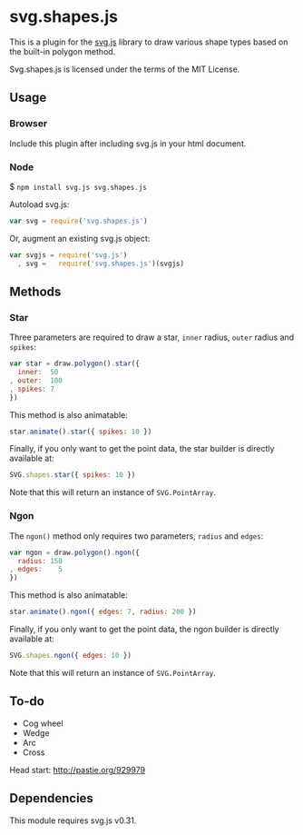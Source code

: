 # svg.shapes.js

This is a plugin for the [svg.js](http://svgjs.com) library to draw various shape types based on the built-in polygon method.

Svg.shapes.js is licensed under the terms of the MIT License.


## Usage

### Browser

Include this plugin after including svg.js in your html document.

### Node

$ `npm install svg.js svg.shapes.js`

Autoload svg.js:

```javascript
var svg = require('svg.shapes.js')

```

Or, augment an existing svg.js object:

```javascript
var svgjs = require('svg.js')
  , svg =   require('svg.shapes.js')(svgjs)

```


## Methods

### Star

Three parameters are required to draw a star, `inner` radius, `outer` radius and `spikes`:

```javascript
var star = draw.polygon().star({
  inner:  50
, outer:  100
, spikes: 7
})
```

This method is also animatable:

```javascript
star.animate().star({ spikes: 10 })
```

Finally, if you only want to get the point data, the star builder is directly available at:

```javascript
SVG.shapes.star({ spikes: 10 })
```

Note that this will return an instance of `SVG.PointArray`.


### Ngon

The `ngon()` method only requires two parameters, `radius` and `edges`:

```javascript
var ngon = draw.polygon().ngon({
  radius: 150
, edges: 	5
})
```

This method is also animatable:

```javascript
star.animate().ngon({ edges: 7, radius: 200 })
```

Finally, if you only want to get the point data, the ngon builder is directly available at:

```javascript
SVG.shapes.ngon({ edges: 10 })
```

Note that this will return an instance of `SVG.PointArray`.


## To-do

- Cog wheel
- Wedge
- Arc
- Cross

Head start: http://pastie.org/929979


## Dependencies

This module requires svg.js v0.31.

